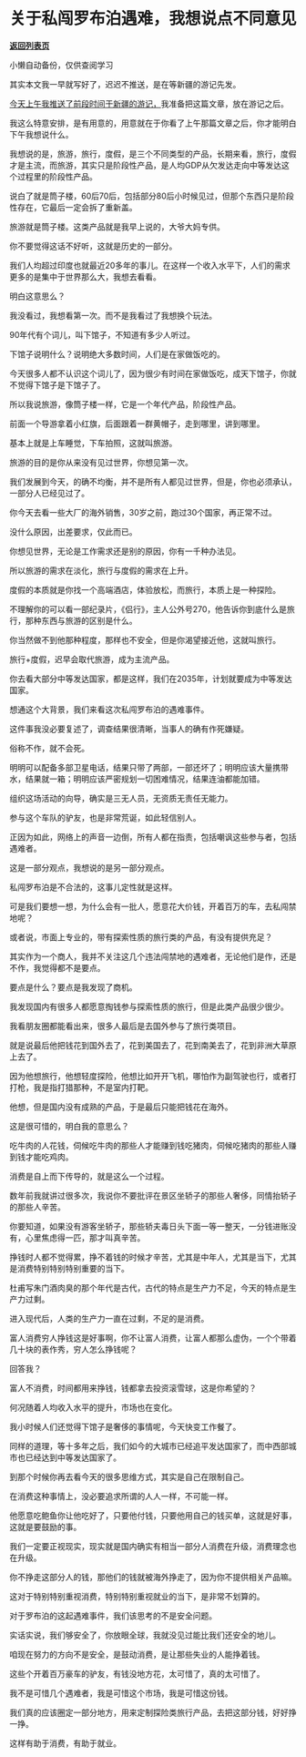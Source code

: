 # 关于私闯罗布泊遇难，我想说点不同意见

[**返回列表页**](/gzh/记忆承载3)

小懒自动备份，仅供查阅学习

其实本文我一早就写好了，迟迟不推送，是在等新疆的游记先发。  

[今天上午我推送了前段时间于新疆的游记，](http://mp.weixin.qq.com/s?__biz=MzU0MjYwNDU2Mw==&mid=2247511815&idx=1&sn=bea0761ce3c6f26866481bf857becba4&chksm=fb1ac37bcc6d4a6dfd4680a11164b440f6dada7e546b63bb2c8fa145d175e04f551472766075&scene=21#wechat_redirect)我准备把这篇文章，放在游记之后。

我这么特意安排，是有用意的，用意就在于你看了上午那篇文章之后，你才能明白下午我想说什么。  

我想说的是，旅游，旅行，度假，是三个不同类型的产品，长期来看，旅行，度假才是主流，而旅游，其实只是阶段性产品，是人均GDP从欠发达走向中等发达这个过程里的阶段性产品。

说白了就是筒子楼，60后70后，包括部分80后小时候见过，但那个东西只是阶段性存在，它最后一定会拆了重新盖。  

旅游就是筒子楼。这类产品就是我早上说的，大爷大妈专供。

你不要觉得这话不好听，这就是历史的一部分。

我们人均超过印度也就最近20多年的事儿。在这样一个收入水平下，人们的需求更多的是集中于世界那么大，我想去看看。

明白这意思么？  

我没看过，我想看第一次。而不是我看过了我想换个玩法。

90年代有个词儿，叫下馆子，不知道有多少人听过。  

下馆子说明什么？说明绝大多数时间，人们是在家做饭吃的。  

今天很多人都不认识这个词儿了，因为很少有时间在家做饭吃，成天下馆子，你就不觉得下馆子是下馆子了。  

所以我说旅游，像筒子楼一样，它是一个年代产品，阶段性产品。

前面一个导游拿着小红旗，后面跟着一群黄帽子，走到哪里，讲到哪里。  

基本上就是上车睡觉，下车拍照，这就叫旅游。

旅游的目的是你从来没有见过世界，你想见第一次。  

我们发展到今天，的确不均衡，并不是所有人都见过世界，但是，你也必须承认，一部分人已经见过了。  

你今天去看一些大厂的海外销售，30岁之前，跑过30个国家，再正常不过。  

没什么原因，出差要求，仅此而已。

你想见世界，无论是工作需求还是别的原因，你有一千种办法见。  

所以旅游的需求在淡化，旅行与度假的需求在上升。  

度假的本质就是你找一个高端酒店，体验放松，而旅行，本质上是一种探险。

不理解你的可以看一部纪录片，《侣行》，主人公外号270，他告诉你到底什么是旅行，那种东西与旅游的区别是什么。

你当然做不到他那种程度，那样也不安全，但是你渴望接近他，这就叫旅行。  

旅行+度假，迟早会取代旅游，成为主流产品。  

你去看大部分中等发达国家，都是这样，我们在2035年，计划就要成为中等发达国家。

想通这个大背景，我们来看这次私闯罗布泊的遇难事件。  

这件事我没必要复述了，调查结果很清晰，当事人的确有作死嫌疑。  

俗称不作，就不会死。

明明可以配备多部卫星电话，结果只带了两部，一部还坏了；明明应该大量携带水，结果就一箱；明明应该严密规划一切困难情况，结果连油都能加错。  

组织这场活动的向导，确实是三无人员，无资质无责任无能力。  

参与这个车队的驴友，也是非常荒诞，如此轻信别人。  

正因为如此，网络上的声音一边倒，所有人都在指责，包括嘲讽这些参与者，包括遇难者。  

这是一部分观点，我想说的是另一部分观点。  

私闯罗布泊是不合法的，这事儿定性就是这样。  

可是我们要想一想，为什么会有一批人，愿意花大价钱，开着百万的车，去私闯禁地呢？

或者说，市面上专业的，带有探索性质的旅行类的产品，有没有提供充足？  

其实作为一个商人，我并不关注这几个违法闯禁地的遇难者，无论他们是作，还是不作，我觉得都不是要点。

要点是什么？要点是我发现了商机。

我发现国内有很多人都愿意掏钱参与探索性质的旅行，但是此类产品很少很少。  

我看朋友圈都能看出来，很多人最后是去国外参与了旅行类项目。  

就是说最后他把钱花到国外去了，花到美国去了，花到南美去了，花到非洲大草原上去了。  

因为他想旅行，他想轻度探险，他想比如开开飞机，哪怕作为副驾驶也行，或者打打枪，我是指打猎那种，不是室内打靶。  

他想，但是国内没有成熟的产品，于是最后只能把钱花在海外。  

这是很可惜的，明白我的意思么？  

吃牛肉的人花钱，伺候吃牛肉的那些人才能赚到钱吃猪肉，伺候吃猪肉的那些人赚到钱才能吃鸡肉。  

消费是自上而下传导的，就是这么一个过程。

数年前我就讲过很多次，我说你不要批评在景区坐轿子的那些人奢侈，同情抬轿子的那些人辛苦。  

你要知道，如果没有游客坐轿子，那些轿夫毒日头下面一等一整天，一分钱进账没有，心里焦虑得一匹，那才叫真辛苦。

挣钱时人都不觉得累，挣不着钱的时候才辛苦，尤其是中年人，尤其是当下，尤其是消费特别特别特别重要的当下。

杜甫写朱门酒肉臭的那个年代是古代，古代的特点是生产力不足，今天的特点是生产力过剩。  

进入现代后，人类的生产力一直在过剩，不足的是消费。

富人消费穷人挣钱这是好事啊，你不让富人消费，让富人都那么虚伪，一个个带着几十块的表作秀，穷人怎么挣钱呢？  

回答我？  

富人不消费，时间都用来挣钱，钱都拿去投资滚雪球，这是你希望的？  

何况随着人均收入水平的提升，市场也在变化。  

我小时候人们还觉得下馆子是奢侈的事情呢，今天快变工作餐了。

同样的道理，等十多年之后，我们如今的大城市已经追平发达国家了，而中西部城市也已经达到中等发达国家了。  

到那个时候你再去看今天的很多思维方式，其实是自己在限制自己。

在消费这种事情上，没必要追求所谓的人人一样，不可能一样。  

他愿意吃鲍鱼你让他吃好了，只要他付钱，只要他用自己的钱买单，这就是好事，这就是要鼓励的事。

我们一定要正视现实，现实就是国内确实有相当一部分人消费在升级，消费理念也在升级。  

你不挣走这部分人的钱，那他们的钱就被海外挣走了，因为你不提供相关产品嘛。  

这对于特别特别重视消费，特别特别重视就业的当下，是非常不划算的。  

对于罗布泊的这起遇难事件，我们该思考的不是安全问题。  

实话实说，我们够安全了，你放眼全球，我就没见过能比我们还安全的地儿。

咱现在努力的方向不是安全，是鼓动消费，是让那些失业的人能挣着钱。  

这些个开着百万豪车的驴友，有钱没地方花，太可惜了，真的太可惜了。

我不是可惜几个遇难者，我是可惜这个市场，我是可惜这份钱。

我们真的应该圈定一部分地方，用来定制探险类旅行产品，去把这部分钱，好好挣一挣。  

这样有助于消费，有助于就业。

